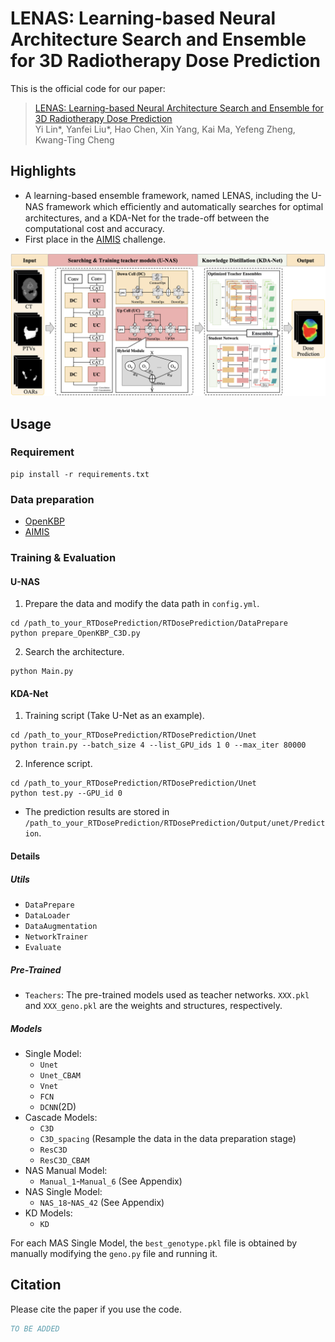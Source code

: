 # LENAS: Learning-based Neural Architecture Search and Ensemble for 3D Radiotherapy Dose Prediction
This is the official code for our paper:

> [LENAS: Learning-based Neural Architecture Search and Ensemble for 3D Radiotherapy Dose Prediction](https://arxiv.org/abs/2106.06733) <br>
> Yi Lin*, Yanfei Liu*, Hao Chen, Xin Yang, Kai Ma, Yefeng Zheng, Kwang-Ting Cheng<br>

## Highlights
<!-- <p align="justify"> -->
- A learning-based ensemble framework, named LENAS, including the U-NAS framework which eﬃciently and automatically searches for optimal architectures, and a KDA-Net for the trade-off between the computational cost and accuracy.
- First place in the [AIMIS](https://contest.taop.qq.com) challenge.

<p align="center">
<img src="figure/framework.png" width="650">
</p>
<!-- <p align="center"> -->
<!-- <img src="figure/dvh.png" width="200"> -->
<!-- </p> -->

## Usage
### Requirement
```
pip install -r requirements.txt
```

### Data preparation
* [OpenKBP](https://www.aapm.org/GrandChallenge/OpenKBP)
* [AIMIS](https://contest.taop.qq.com/channelDetail?id=108)

### Training & Evaluation
#### U-NAS
1. Prepare the data and modify the data path in `config.yml`.
```
cd /path_to_your_RTDosePrediction/RTDosePrediction/DataPrepare
python prepare_OpenKBP_C3D.py
```
2. Search the architecture.
```
python Main.py
```

#### KDA-Net
1. Training script (Take U-Net as an example).
```
cd /path_to_your_RTDosePrediction/RTDosePrediction/Unet
python train.py --batch_size 4 --list_GPU_ids 1 0 --max_iter 80000
```
2. Inference script.
```
cd /path_to_your_RTDosePrediction/RTDosePrediction/Unet
python test.py --GPU_id 0
```
- The prediction results are stored in `/path_to_your_RTDosePrediction/RTDosePrediction/Output/unet/Prediction`.

#### Details
##### Utils
- `DataPrepare`
- `DataLoader`
- `DataAugmentation`
- `NetworkTrainer`
- `Evaluate`

##### Pre-Trained
- `Teachers`: The pre-trained models used as teacher networks. `XXX.pkl` and `XXX_geno.pkl` are the weights and structures, respectively.

##### Models
- Single Model:
    - `Unet`
    - `Unet_CBAM`
    - `Vnet`
    - `FCN`
    - `DCNN`(2D)
- Cascade Models:
    - `C3D`
    - `C3D_spacing` (Resample the data in the data preparation stage)
    - `ResC3D`
    - `ResC3D_CBAM`
- NAS Manual Model:
    - `Manual_1`-`Manual_6` (See Appendix)
- NAS Single Model:
    - `NAS_18`-`NAS_42` (See Appendix)
- KD Models: 
    - `KD`
    
For each MAS Single Model, the `best_genotype.pkl` file is obtained by manually modifying the `geno.py` file and running it.

## Citation
Please cite the paper if you use the code.
```bibtex
TO BE ADDED
```
